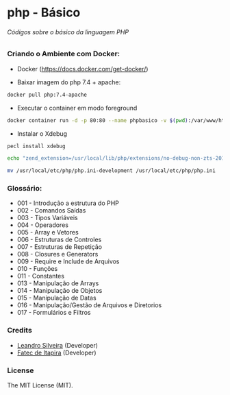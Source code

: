 # php - Básico

###### Códigos sobre o básico da linguagem PHP

### Criando o Ambiente com Docker:

- Docker (https://docs.docker.com/get-docker/)

- Baixar imagem do php 7.4 + apache:
```bash
docker pull php:7.4-apache
```

- Executar o container em modo foreground 
```bash
docker container run -d -p 80:80 --name phpbasico -v $(pwd):/var/www/html php:7.4-apache
```

- Instalar o Xdebug
```bash
pecl install xdebug
```
```bash
echo "zend_extension=/usr/local/lib/php/extensions/no-debug-non-zts-20190902/xdebug.so" >> /usr/local/etc/php/php.ini-development
```

```bash
mv /usr/local/etc/php/php.ini-development /usr/local/etc/php/php.ini
```
### Glossário:

- 001 - Introdução a estrutura do PHP
- 002 - Comandos Saídas
- 003 - Tipos Variáveis
- 004 - Operadores
- 005 - Array e Vetores
- 006 - Estruturas de Controles
- 007 - Estruturas de Repetição
- 008 - Closures e Generators
- 009 - Require e Include de Arquivos
- 010 - Funções
- 011 - Constantes
- 013 - Manipulação de Arrays
- 014 - Manipulação de Objetos
- 015 - Manipulação de Datas
- 016 - Manipulação/Gestão de Arquivos e Diretorios
- 017 - Formulários e Filtros

### Credits

- [Leandro Silveira](https://github.com/silveirajedi) (Developer)
- [Fatec de Itapira](https://github.com/f278ti) (Developer)

### License

The MIT License (MIT).
